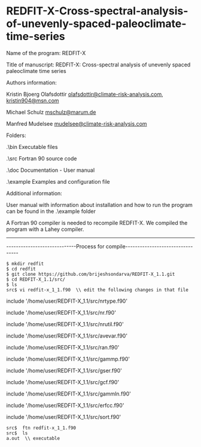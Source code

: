 # REDFIT-X-Cross-spectral-analysis-of-unevenly-spaced-paleoclimate-time-series

Name of the program: REDFIT-X



Title of manuscript: REDFIT-X: Cross-spectral analysis of unevenly spaced paleoclimate time series



Authors information:

Kristin Bjoerg Olafsdottir	olafsdottir@climate-risk-analysis.com, kristin904@msn.com

Michael Schulz			mschulz@marum.de

Manfred Mudelsee		mudelsee@climate-risk-analysis.com



Folders:

.\bin		      Executable files

.\src		      Fortran 90 source code

.\doc		      Documentation - User manual

.\example 	  Examples and configuration file




Additional information:

User manual with information about installation and how to run the program can be found in the .\example folder

A Fortran 90 compiler is needed to recompile REDFIT-X. We compiled the program with a Lahey compiler.

---------------------------------------------------------------------------------------------------------
-----------------------------Process for compile---------------------------------
~~~~~~~~~~~~~~~~~~~~~~
$ mkdir redfit
$ cd redfit
$ git clone https://github.com/brijeshsondarva/REDFIT-X_1.1.git
$ cd REDFIT-X_1.1/src/
$ ls
src$ vi redfit-x_1_1.f90  \\ edit the following changes in that file
~~~~~~~~~~~~~~~~~~~~~~
include '/home/user/REDFIT-X_1.1/src/nrtype.f90'

include '/home/user/REDFIT-X_1.1/src/nr.f90'

include '/home/user/REDFIT-X_1.1/src/nrutil.f90'

include '/home/user/REDFIT-X_1.1/src/avevar.f90'

include '/home/user/REDFIT-X_1.1/src/ran.f90'

include '/home/user/REDFIT-X_1.1/src/gammp.f90'

include '/home/user/REDFIT-X_1.1/src/gser.f90'

include '/home/user/REDFIT-X_1.1/src/gcf.f90'

include '/home/user/REDFIT-X_1.1/src/gammln.f90'

include '/home/user/REDFIT-X_1.1/src/erfcc.f90'

include '/home/user/REDFIT-X_1.1/src/sort.f90'

~~~~~~~~~~~~~~~~~~~~~~
src$  ftn redfit-x_1_1.f90
src$  ls
a.out  \\ executable
~~~~~~~~~~~~~~~~~~~~~~
